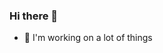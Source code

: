 ### Hi there 👋

<!--
**donnellan0007/donnellan0007** is a ✨ _special_ ✨ repository because its `README.md` (this file) appears on your GitHub profile. -->

- 🔭 I'm working on a lot of things
